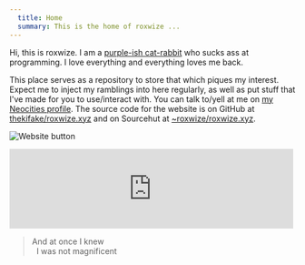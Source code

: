 ```yaml
---
  title: Home
  summary: This is the home of roxwize ...
---
```

Hi, this is <span class="t3t3">roxwize</span>. I am a [purple-ish cat-rabbit](me.html) who sucks ass at programming. I love everything and everything loves me back.

This place serves as a repository to store that which piques my interest. Expect me to inject my ramblings into here regularly, as well as put stuff that I've made for you to use/interact with. You can talk to/yell at me on [my Neocities profile](https://neocities.org/site/hoylecake). The source code for the website is on GitHub at [thekifake/roxwize.xyz](https://github.com/thekifake/roxwize.xyz) and on Sourcehut at [~roxwize/roxwize.xyz](https://sr.ht/~roxwize/roxwize.xyz/).

<img src="../static/img/button.png" alt="Website button" title="Website button" class="btn" /><br />

<iframe src="https://roxwize.xyz/ext/trlm/?internalstyle=1&incss=%40import%20url%28%27https%3A%2F%2Ffonts.googleapis.com%2Fcss2%3Ffamily%3DMontserrat%3Awght%40400%3B700%26display%3Dswap%27%29%3B%23titleheader%2C%23dontremovemeplease%7Bfont-family%3A%22Montserrat%22%7D%23titleheader%7Bfont-weight%3Abold%7D%23dontremovemeplease%7Bfont-size%3A8pt%7D" frameborder="0" scrolling="no" width="500" height="140"></iframe> <!-- this will definitely need to be updated later -->

<blockquote>
  And at once I knew<br />
  &nbsp;&nbsp;I was not magnificent
</blockquote>
